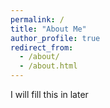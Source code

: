 ```yaml
---
permalink: /
title: "About Me"
author_profile: true
redirect_from: 
  - /about/
  - /about.html
---
```


I will fill this in later
